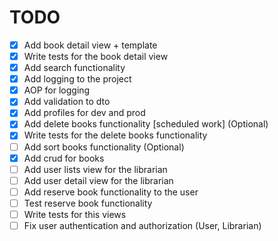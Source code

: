# TODO
- [x] Add book detail view + template
- [x] Write tests for the book detail view
- [x] Add search functionality
- [x] Add logging to the project
- [x] AOP for logging
- [x] Add validation to dto
- [x] Add profiles for dev and prod
- [x] Add delete books functionality [scheduled work] (Optional)
- [x] Write tests for the delete books functionality
- [ ] Add sort books functionality (Optional)
- [x] Add crud for books
- [ ] Add user lists view for the librarian
- [ ] Add user detail view for the librarian
- [ ] Add reserve book functionality to the user
- [ ] Test reserve book functionality
- [ ] Write tests for this views
- [ ] Fix user authentication and authorization (User, Librarian)